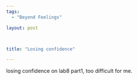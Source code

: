 ```yaml
--- 
tags: 
  - "Beyond Feelings"

layout: post



title: "Losing confidence"

---
```

<div id="msgcns!5F971C000415D85F!187" class="bvMsg"><div>losing confidence on lab8 part1, too difficult for me.
</div></div>
